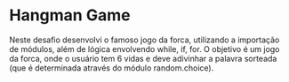 # Hangman Game

Neste desafio desenvolvi o famoso jogo da forca, utilizando a importação de módulos, além de lógica envolvendo while, if, for. O objetivo é um jogo da forca, onde o usuário tem 6 vidas e deve adivinhar a palavra sorteada (que é determinada através do módulo random.choice).